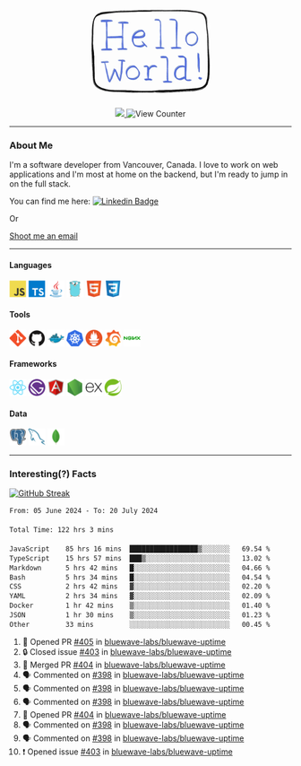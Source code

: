 <div align="center">
    <img src="./img/hello_world.webp" height="200px" width="">
    <div>
        <a href="https://www.linkedin.com/in/ajhollid">
            <img src="https://img.shields.io/badge/LinkedIn-blue"/>
        </a>
        <img src="https://komarev.com/ghpvc/?username=ajhollid&color=yellow" alt="View Counter">
    </div>
</div>

---

### About Me

I'm a software developer from Vancouver, Canada. I love to work on web applications and I'm most at home on the backend, but I'm ready to jump in on the full stack.

You can find me here: [![Linkedin Badge](https://img.shields.io/badge/-ajhollid-blue?style=flat&logo=Linkedin&logoColor=white)](https://www.linkedin.com/in/ajhollid)

Or

[Shoot me an email](mailto:ajhollid@gmail.com)

---

#### Languages

<div>
    <img src="./img/devicons/javascript-original.svg" width=30 height=30 alt="JavaScript">
    <img src="/img/devicons/typescript-original.svg" width=30 height=30 alt="TypeScript">
    <img src="./img/devicons/java-original.svg" width=30 height=30 alt="Java">
    <img src="./img/devicons/go-original.svg" width=30 height=30 alt="Golang">
    <img src="./img/devicons/html5-original.svg" width=30 height=30 alt="HTML 5">
    <img src="./img/devicons/css3-original.svg" width=30 height=30 alt="CSS 3">
</div>

#### Tools

<div>
    <img src="./img/devicons/git-original.svg" width=30 height=30 alt="Git">
    <img src="./img/devicons/github-original.svg" width=30 height=30 alt="Github">
    <img src="./img/devicons/docker-original.svg" width=30 
    height=30 alt="Docker">
    <img src="./img/devicons/kubernetes-original.svg" width=30 height=30 alt="K8">
    <img src="./img/devicons/prometheus-original.svg" width=30 height=30 alt="Prometheus">
    <img src="./img/devicons/grafana-original.svg" width=30 height=30 alt="Grafana">
    <img src="./img/devicons/nginx-original.svg" width=30 height=30 alt="Nginx">
</div>

#### Frameworks

<div>
    <img src="./img/devicons/react-original.svg" width=30 height=30 alt="React">
    <img src="./img/devicons/gatsby-original.svg" width=30 height=30 alt="Gatsby">
    <img src="./img/devicons/angularjs-original.svg" width=30 height=30 alt="AngularJS">
    <img src="./img/devicons/nodejs-original.svg" width=30 height=30 alt="NodeJS">
    <img src="./img/devicons/express-original.svg" width=30 height=30 alt="Express">
    <img src="./img/devicons/spring-original.svg" width=30 height=30 alt="Spring">
</div>

#### Data

<div>
    <img src="./img/devicons/postgresql-original.svg" width=30 height=30 alt="Postgresql">
    <img src="./img/devicons/mysql-original.svg" width=30 height=30 alt="Mysql">
    <img src="./img/devicons/mongodb-original.svg" width=30 height=30 alt="MongoDB">
</div>

---

### Interesting(?) Facts

[![GitHub Streak](http://github-readme-streak-stats.herokuapp.com?user=ajhollid)](https://git.io/streak-stats)

 <!--START_SECTION:waka-->

```txt
From: 05 June 2024 - To: 20 July 2024

Total Time: 122 hrs 3 mins

JavaScript    85 hrs 16 mins  █████████████████▒░░░░░░░   69.54 %
TypeScript    15 hrs 57 mins  ███▒░░░░░░░░░░░░░░░░░░░░░   13.02 %
Markdown      5 hrs 42 mins   █░░░░░░░░░░░░░░░░░░░░░░░░   04.66 %
Bash          5 hrs 34 mins   █░░░░░░░░░░░░░░░░░░░░░░░░   04.54 %
CSS           2 hrs 42 mins   ▓░░░░░░░░░░░░░░░░░░░░░░░░   02.20 %
YAML          2 hrs 34 mins   ▓░░░░░░░░░░░░░░░░░░░░░░░░   02.09 %
Docker        1 hr 42 mins    ▒░░░░░░░░░░░░░░░░░░░░░░░░   01.40 %
JSON          1 hr 30 mins    ▒░░░░░░░░░░░░░░░░░░░░░░░░   01.23 %
Other         33 mins         ░░░░░░░░░░░░░░░░░░░░░░░░░   00.45 %
```

<!--END_SECTION:waka-->


<!--START_SECTION:activity-->
1. 💪 Opened PR [#405](https://github.com/bluewave-labs/bluewave-uptime/pull/405) in [bluewave-labs/bluewave-uptime](https://github.com/bluewave-labs/bluewave-uptime)
2. 🔒 Closed issue [#403](https://github.com/bluewave-labs/bluewave-uptime/issues/403) in [bluewave-labs/bluewave-uptime](https://github.com/bluewave-labs/bluewave-uptime)
3. 🎉 Merged PR [#404](https://github.com/bluewave-labs/bluewave-uptime/pull/404) in [bluewave-labs/bluewave-uptime](https://github.com/bluewave-labs/bluewave-uptime)
4. 🗣 Commented on [#398](https://github.com/bluewave-labs/bluewave-uptime/issues/398#issuecomment-2241770211) in [bluewave-labs/bluewave-uptime](https://github.com/bluewave-labs/bluewave-uptime)
5. 🗣 Commented on [#398](https://github.com/bluewave-labs/bluewave-uptime/issues/398#issuecomment-2241746721) in [bluewave-labs/bluewave-uptime](https://github.com/bluewave-labs/bluewave-uptime)
6. 🗣 Commented on [#398](https://github.com/bluewave-labs/bluewave-uptime/issues/398#issuecomment-2241739100) in [bluewave-labs/bluewave-uptime](https://github.com/bluewave-labs/bluewave-uptime)
7. 💪 Opened PR [#404](https://github.com/bluewave-labs/bluewave-uptime/pull/404) in [bluewave-labs/bluewave-uptime](https://github.com/bluewave-labs/bluewave-uptime)
8. 🗣 Commented on [#398](https://github.com/bluewave-labs/bluewave-uptime/issues/398#issuecomment-2241699144) in [bluewave-labs/bluewave-uptime](https://github.com/bluewave-labs/bluewave-uptime)
9. 🗣 Commented on [#398](https://github.com/bluewave-labs/bluewave-uptime/issues/398#issuecomment-2241694286) in [bluewave-labs/bluewave-uptime](https://github.com/bluewave-labs/bluewave-uptime)
10. ❗ Opened issue [#403](https://github.com/bluewave-labs/bluewave-uptime/issues/403) in [bluewave-labs/bluewave-uptime](https://github.com/bluewave-labs/bluewave-uptime)
<!--END_SECTION:activity-->

